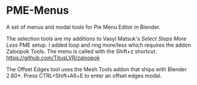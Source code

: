 # PME-Menus
A set of menus and modal tools for Pie Menu Editor in Blender.

The selection tools are my additions to Vasyl Matsuk's *Select Steps More Less* PME setup. I added loop and ring more/less which requires the addon Zaloopok Tools. The menu is called with the Shift+z shortcut.
https://github.com/TitusLVR/zaloopok

The Offset Edges tool uses the Mesh Tools addon that ships with Blender 2.80+. Press CTRL+Shift+Alt+E to enter an offset edges modal.
